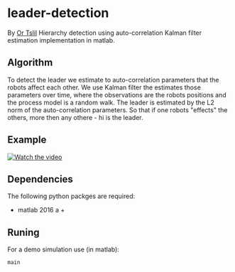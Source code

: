 # leader-detection
By [Or Tslil](https://github.com/ortslil64)
Hierarchy detection using auto-correlation Kalman filter estimation implementation in matlab. 

## Algorithm
To detect the leader we estimate to auto-correlation parameters that the robots affect each other. We use Kalman filter the estimates those parameters over time, where the observations are the robots positions and the process model is a random walk.
The leader is estimated by the L2 norm of the auto-correlation parameters. So that if one robots "effects" the others, more then any othere - hi is the leader. 
## Example
[![Watch the video](https://img.youtube.com/vi/SJLq1mqJAB0/default.jpg)](https://youtu.be/SJLq1mqJAB0)
## Dependencies
The following python packges are required:
* matlab 2016 a +

## Runing
For a demo simulation use (in matlab):


```
main
```

